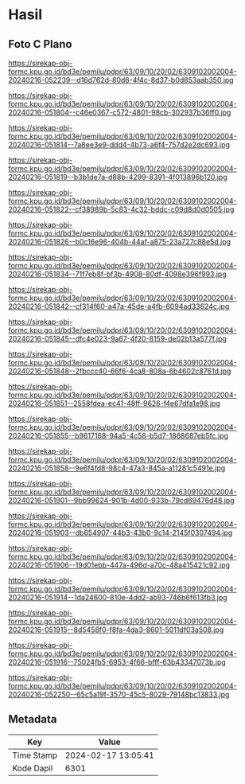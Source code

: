 # Hasil

## Foto C Plano

https://sirekap-obj-formc.kpu.go.id/bd3e/pemilu/pdpr/63/09/10/20/02/6309102002004-20240216-052239--d16d762d-80d6-4f4c-8d37-b0d853aab350.jpg

https://sirekap-obj-formc.kpu.go.id/bd3e/pemilu/pdpr/63/09/10/20/02/6309102002004-20240216-051804--c46e0367-c572-4801-98cb-302937b36ff0.jpg

https://sirekap-obj-formc.kpu.go.id/bd3e/pemilu/pdpr/63/09/10/20/02/6309102002004-20240216-051814--7a8ee3e9-ddd4-4b73-a6f4-757d2e2dc693.jpg

https://sirekap-obj-formc.kpu.go.id/bd3e/pemilu/pdpr/63/09/10/20/02/6309102002004-20240216-051819--b3b1de7a-d88b-4299-8391-4f013896b120.jpg

https://sirekap-obj-formc.kpu.go.id/bd3e/pemilu/pdpr/63/09/10/20/02/6309102002004-20240216-051822--cf38989b-5c83-4c32-bddc-c09d8d0d0505.jpg

https://sirekap-obj-formc.kpu.go.id/bd3e/pemilu/pdpr/63/09/10/20/02/6309102002004-20240216-051826--b0c16e96-404b-44af-a875-23a727c88e5d.jpg

https://sirekap-obj-formc.kpu.go.id/bd3e/pemilu/pdpr/63/09/10/20/02/6309102002004-20240216-051834--71f7eb8f-bf3b-4908-80df-4098e396f993.jpg

https://sirekap-obj-formc.kpu.go.id/bd3e/pemilu/pdpr/63/09/10/20/02/6309102002004-20240216-051842--cf314f60-a47a-45de-a4fb-6094ad33624c.jpg

https://sirekap-obj-formc.kpu.go.id/bd3e/pemilu/pdpr/63/09/10/20/02/6309102002004-20240216-051845--dfc4e023-9a67-4f20-8159-de02b13a577f.jpg

https://sirekap-obj-formc.kpu.go.id/bd3e/pemilu/pdpr/63/09/10/20/02/6309102002004-20240216-051848--2fbccc40-66f6-4ca8-808a-6b4602c8761d.jpg

https://sirekap-obj-formc.kpu.go.id/bd3e/pemilu/pdpr/63/09/10/20/02/6309102002004-20240216-051851--2558fdea-ec41-48ff-9626-f4e67dfa1e98.jpg

https://sirekap-obj-formc.kpu.go.id/bd3e/pemilu/pdpr/63/09/10/20/02/6309102002004-20240216-051855--b9617168-94a5-4c58-b5d7-1868687eb5fc.jpg

https://sirekap-obj-formc.kpu.go.id/bd3e/pemilu/pdpr/63/09/10/20/02/6309102002004-20240216-051858--9e6f4fd8-98c4-47a3-845a-a11281c5491e.jpg

https://sirekap-obj-formc.kpu.go.id/bd3e/pemilu/pdpr/63/09/10/20/02/6309102002004-20240216-051901--9bb99624-901b-4d00-933b-79cd69476d48.jpg

https://sirekap-obj-formc.kpu.go.id/bd3e/pemilu/pdpr/63/09/10/20/02/6309102002004-20240216-051903--db654907-44b3-43b0-9c14-2145f0307494.jpg

https://sirekap-obj-formc.kpu.go.id/bd3e/pemilu/pdpr/63/09/10/20/02/6309102002004-20240216-051906--19d01ebb-447a-496d-a70c-48a415421c92.jpg

https://sirekap-obj-formc.kpu.go.id/bd3e/pemilu/pdpr/63/09/10/20/02/6309102002004-20240216-051914--1da24600-810e-4dd2-ab93-746b6f613fb3.jpg

https://sirekap-obj-formc.kpu.go.id/bd3e/pemilu/pdpr/63/09/10/20/02/6309102002004-20240216-051915--8d5458f0-f8fa-4da3-8601-5011df03a508.jpg

https://sirekap-obj-formc.kpu.go.id/bd3e/pemilu/pdpr/63/09/10/20/02/6309102002004-20240216-051916--75024fb5-6953-4f66-bfff-63b43347073b.jpg

https://sirekap-obj-formc.kpu.go.id/bd3e/pemilu/pdpr/63/09/10/20/02/6309102002004-20240216-052250--65c5a19f-3570-45c5-8029-79148bc13833.jpg


## Metadata

| Key        | Value               |
| ---------- | ------------------- |
| Time Stamp | 2024-02-17 13:05:41 |
| Kode Dapil | 6301                |



